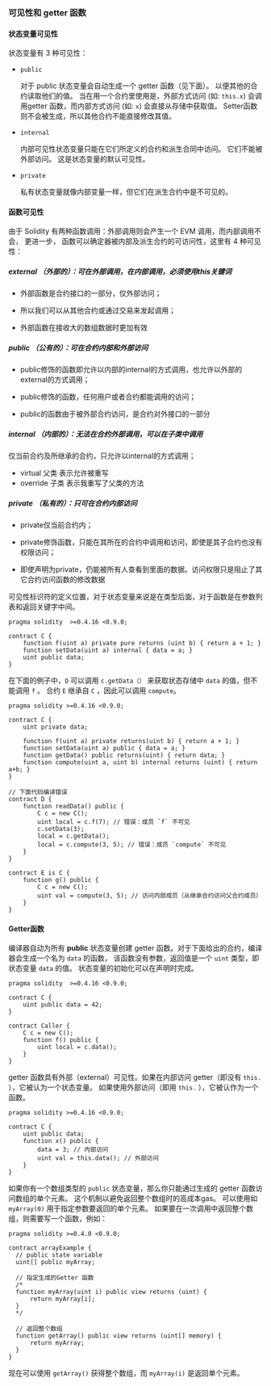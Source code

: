 ### 可见性和 getter 函数

#### 状态变量可见性

状态变量有 3 种可见性：

- `public`

  对于 public 状态变量会自动生成一个 getter 函数（见下面）。 以便其他的合约读取他们的值。 当在用一个合约里使用是，外部方式访问 (如: `this.x`) 会调用getter 函数，而内部方式访问 (如: `x`) 会直接从存储中获取值。 Setter函数则不会被生成，所以其他合约不能直接修改其值。

- `internal`

  内部可见性状态变量只能在它们所定义的合约和派生合同中访问。 它们不能被外部访问。 这是状态变量的默认可见性。

- `private`

  私有状态变量就像内部变量一样，但它们在派生合约中是不可见的。

#### 函数可见性

由于 Solidity 有两种函数调用：外部调用则会产生一个 EVM 调用，而内部调用不会， 更进一步， 函数可以确定器被内部及派生合约的可访问性，这里有 4 种可见性：

##### external （外部的）：可在外部调用，在内部调用，必须使用this关键词

- 外部函数是合约接口的一部分，仅外部访问；

- 所以我们可以从其他合约或通过交易来发起调用；

- 外部函数在接收大的数组数据时更加有效


##### public （公有的）：可在合约内部和外部访问

- public修饰的函数即允许以内部的internal的方式调用，也允许以外部的external的方式调用；

- public修饰的函数，任何用户或者合约都能调用的访问；

- public的函数由于被外部合约访问，是合约对外接口的一部分


##### internal （内部的）：无法在合约外部调用，可以在子类中调用

仅当前合约及所继承的合约，只允许以internal的方式调用；

* virtual 父类 表示允许被重写
* override 子类 表示我重写了父类的方法

##### private （私有的）：只可在合约内部访问

- private仅当前合约内；

- private修饰函数，只能在其所在的合约中调用和访问，即使是其子合约也没有权限访问；

- 即使声明为private，仍能被所有人查看到里面的数据。访问权限只是阻止了其它合约访问函数的修改数据



可见性标识符的定义位置，对于状态变量来说是在类型后面，对于函数是在参数列表和返回关键字中间。

```
pragma solidity  >=0.4.16 <0.9.0;

contract C {
    function f(uint a) private pure returns (uint b) { return a + 1; }
    function setData(uint a) internal { data = a; }
    uint public data;
}
```

在下面的例子中，`D` 可以调用 `c.getData（）` 来获取状态存储中 `data` 的值，但不能调用 `f` 。 合约 `E` 继承自 `C` ，因此可以调用 `compute`。

```
pragma solidity >=0.4.16 <0.9.0;

contract C {
    uint private data;

    function f(uint a) private returns(uint b) { return a + 1; }
    function setData(uint a) public { data = a; }
    function getData() public returns(uint) { return data; }
    function compute(uint a, uint b) internal returns (uint) { return a+b; }
}

// 下面代码编译错误
contract D {
    function readData() public {
        C c = new C();
        uint local = c.f(7); // 错误：成员 `f` 不可见
        c.setData(3);
        local = c.getData();
        local = c.compute(3, 5); // 错误：成员 `compute` 不可见
    }
}

contract E is C {
    function g() public {
        C c = new C();
        uint val = compute(3, 5); // 访问内部成员（从继承合约访问父合约成员）
    }
}
```

#### Getter函数

编译器自动为所有 **public** 状态变量创建 getter 函数。对于下面给出的合约，编译器会生成一个名为 `data` 的函数， 该函数没有参数，返回值是一个 `uint` 类型，即状态变量 `data` 的值。 状态变量的初始化可以在声明时完成。

```
pragma solidity  >=0.4.16 <0.9.0;

contract C {
    uint public data = 42;
}

contract Caller {
    C c = new C();
    function f() public {
        uint local = c.data();
    }
}
```

getter 函数具有外部（external）可见性。如果在内部访问 getter（即没有 `this.` ），它被认为一个状态变量。 如果使用外部访问（即用 `this.` ），它被认作为一个函数。

```
pragma solidity >=0.4.16 <0.9.0;

contract C {
    uint public data;
    function x() public {
        data = 3; // 内部访问
        uint val = this.data(); // 外部访问
    }
}
```

如果你有一个数组类型的 `public` 状态变量，那么你只能通过生成的 getter 函数访问数组的单个元素。 这个机制以避免返回整个数组时的高成本gas。 可以使用如 `myArray(0)` 用于指定参数要返回的单个元素。 如果要在一次调用中返回整个数组，则需要写一个函数，例如：

```
pragma solidity >=0.4.0 <0.9.0;

contract arrayExample {
  // public state variable
  uint[] public myArray;

  // 指定生成的Getter 函数
  /*
  function myArray(uint i) public view returns (uint) {
      return myArray[i];
  }
  */

  // 返回整个数组
  function getArray() public view returns (uint[] memory) {
      return myArray;
  }
}
```

现在可以使用 `getArray()` 获得整个数组，而 `myArray(i)` 是返回单个元素。
